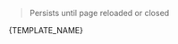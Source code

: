 > Persists until page reloaded or closed
<webui-side-by-side>
    <webui-flex column>
        <webui-input-text label="App Struct Test - subscribed to test.name" compact theme="danger" placeholder="Data entered here will persist through page navigations." data-trigger="test.name" data-subscribe="test.name" data-set="value"></webui-input-text>
        <webui-input-text theme="info" label="App Test.One" placeholder="One" data-trigger="test.one" data-subscribe="test.one" data-set="value"></webui-input-text>
        <webui-input-text theme="tertiary" label="App Test.Two" placeholder="Two" data-trigger="test.two" data-subscribe="test.two" data-set="value"></webui-input-text>
        <webui-input-text theme="secondary" label="App Test.Three" placeholder="Three" data-trigger="test.three" data-subscribe="test.three" data-set="value"></webui-input-text>
        <webui-dropdown data-name="page-test-selected" icon="flask-vial" label="Dropdown Test" newlabel="Select an Option!" data-trigger="test.dropdown" data-subscribe="test.dropdown" data-options="page-dropdown-test">
            <option slot="template">{TEMPLATE_NAME}</option>
        </webui-dropdown>
    </webui-flex>
    <webui-paper>
        <webui-code label="test" lang="json" data-subscribe="test"></webui-code>
        <webui-code theme="tertiary" label="page-test-selected" lang="json" data-subscribe="page-test-selected"></webui-code>
        <webui-code theme="primary" label="page-test-selected.name" lang="json" data-subscribe="page-test-selected.name"></webui-code>
    </webui-paper>
</webui-side-by-side>